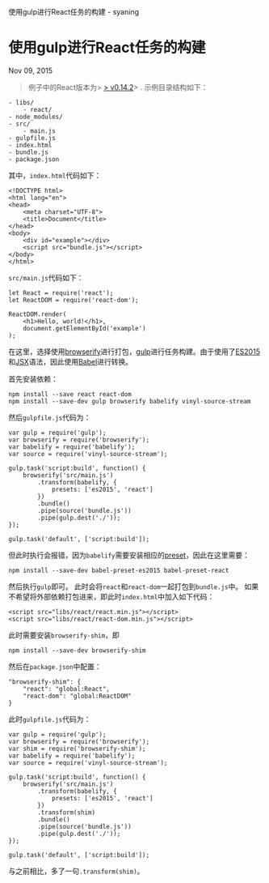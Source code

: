 使用gulp进行React任务的构建 - syaning

# 使用gulp进行React任务的构建

Nov 09, 2015

>
> 例子中的React版本为> [> v0.14.2](https://github.com/facebook/react/tree/v0.14.2)> .
示例目录结构如下：

	- libs/
	    - react/
	- node_modules/
	- src/
	    - main.js
	- gulpfile.js
	- index.html
	- bundle.js
	- package.json

其中，`index.html`代码如下：

	<!DOCTYPE html>
	<html lang="en">
	<head>
		<meta charset="UTF-8">
		<title>Document</title>
	</head>
	<body>
		<div id="example"></div>
		<script src="bundle.js"></script>
	</body>
	</html>

`src/main.js`代码如下：

	let React = require('react');
	let ReactDOM = require('react-dom');

	ReactDOM.render(
		<h1>Hello, world!</h1>,
		document.getElementById('example')
	);

在这里，选择使用[browserify](http://browserify.org/)进行打包，[gulp](http://gulpjs.com/)进行任务构建。由于使用了[ES2015](http://www.ecma-international.org/ecma-262/6.0/)和[JSX](https://facebook.github.io/jsx/)语法，因此使用[Babel](https://babeljs.io/)进行转换。

首先安装依赖：

	npm install --save react react-dom
	npm install --save-dev gulp browserify babelify vinyl-source-stream

然后`gulpfile.js`代码为：

	var gulp = require('gulp');
	var browserify = require('browserify');
	var babelify = require('babelify');
	var source = require('vinyl-source-stream');

	gulp.task('script:build', function() {
		browserify('src/main.js')
			.transform(babelify, {
				presets: ['es2015', 'react']
			})
			.bundle()
			.pipe(source('bundle.js'))
			.pipe(gulp.dest('./'));
	});

	gulp.task('default', ['script:build']);

但此时执行会报错，因为`babelify`需要安装相应的[preset](http://babeljs.io/docs/plugins/)，因此在这里需要：

	npm install --save-dev babel-preset-es2015 babel-preset-react

然后执行`gulp`即可。
此时会将`react`和`react-dom`一起打包到`bundle.js`中。
如果不希望将外部依赖打包进来，即此时`index.html`中加入如下代码：

	<script src="libs/react/react.min.js"></script>
	<script src="libs/react/react-dom.min.js"></script>

此时需要安装`browserify-shim`，即

	npm install --save-dev browserify-shim

然后在`package.json`中配置：

	"browserify-shim": {
	    "react": "global:React",
	    "react-dom": "global:ReactDOM"
	}

此时`gulpfile.js`代码为：

	var gulp = require('gulp');
	var browserify = require('browserify');
	var shim = require('browserify-shim');
	var babelify = require('babelify');
	var source = require('vinyl-source-stream');

	gulp.task('script:build', function() {
		browserify('src/main.js')
			.transform(babelify, {
				presets: ['es2015', 'react']
			})
			.transform(shim)
			.bundle()
			.pipe(source('bundle.js'))
			.pipe(gulp.dest('./'));
	});

	gulp.task('default', ['script:build']);

与之前相比，多了一句`.transform(shim)`。